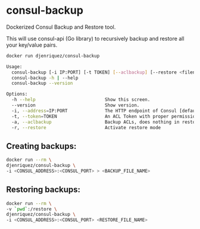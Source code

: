 # consul-backup
Dockerized Consul Backup and Restore tool.

This will use consul-api (Go library) to recursively backup and restore all your
key/value pairs.


```sh
docker run djenriquez/consul-backup

Usage:
  consul-backup [-i IP:PORT] [-t TOKEN] [--aclbackup] [--restore <filename>]
  consul-backup -h | --help
  consul-backup --version

Options:
  -h --help                          Show this screen.
  --version                          Show version.
  -i, --address=IP:PORT              The HTTP endpoint of Consul [default: 127.0.0.1:8500].
  -t, --token=TOKEN                  An ACL Token with proper permissions in Consul [default: ].
  -a, --aclbackup                    Backup ACLs, does nothing in restore mode. ACL restore not available at this time.
  -r, --restore                      Activate restore mode
```

## Creating backups:
```sh
docker run --rm \
djenriquez/consul-backup \
-i <CONSUL_ADDRESS>:<CONSUL_PORT> > <BACKUP_FILE_NAME>
```

## Restoring backups:
```sh
docker run --rm \
-v `pwd`:/restore \
djenriquez/consul-backup \
-i <CONSUL_ADDRESS>:<CONSUL_PORT> <RESTORE_FILE_NAME>
```
